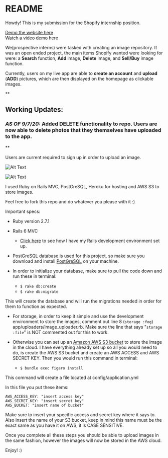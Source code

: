 


# README

Howdy! This is my submission for the Shopify internship position. 

[Demo the website here](https://pixter-by-kibi.herokuapp.com/)
<br />
[Watch a video demo here](https://youtu.be/A_yw87hhKVI)


We(prospective interns) were tasked with creating an image repository. It was an open ended project, the main items Shopify wanted were looking for were: a **Search** function, **Add** image, **Delete** image, and **Sell/Buy** image function. 

Currently, users on my live app are able to **create an account** and **upload** (**ADD**) pictures, which are then displayed on the homepage as clickable images. 

**

## Working Updates:

### *AS OF 9/7/20:* Added DELETE functionality to repo. Users are now able to delete photos that they themselves have uploaded to the app.

** 

Users are current required to sign up in order to upload an image. 

![Alt Text](https://media0.giphy.com/media/j6waPdTZBTfNR19TVJ/giphy.gif)

![Alt Text](https://media3.giphy.com/media/jTYHypwe9alUHSJDDI/giphy.gif)


I used Ruby on Rails MVC, PostGreSQL, Heroku for hosting and AWS S3 to store images. 

Feel free to fork this repo and do whatever you please with it :) 

Important specs:

* Ruby version 2.7.1
* Rails 6 MVC 
	* [Click here](https://gorails.com/setup/windows/10#linux-subsystem) to see how I have my Rails development environment set up. 
* PostGreSQL database is used for this project, so make sure you download and install [PostGreSQL](https://www.postgresql.org/download/windows/) on your machine. 

* In order to initialize your database, make sure to pull the code down and run these in terminal:
	* `$ rake db:create` 
	* `$ rake db:migrate`

This will create the database and will run the migrations needed in order for them to function as expected. 

* For storage, in order to keep it simple and use the development environment to store the images, comment out line 8 (`storage :fog`) app/uploaders/image_uploader.rb. Make sure the line that says "`storage :file`" is NOT commented out for this to work. 

* Otherwise you can set up an [Amazon AWS S3 bucket](https://docs.aws.amazon.com/AmazonS3/latest/user-guide/create-bucket.html) to store the image in the cloud. I have everything already set up so all you would need to do, is create the AWS S3 bucket and create an AWS ACCESS and AWS SECRET KEY. Then you would run this command in terminal: 
	* `$ bundle exec figaro install`

This command will create a file located at config/application.yml

In this file you put these items: 

`AWS_ACCESS_KEY: "insert access key"`
<br />
`AWS_SECRET_KEY: "insert secret key"`
<br />
`AWS_BUCKET: "insert name of bucket"`
<br />

Make sure to insert your specific access and secret key where it says to. Also insert the name of your S3 bucket, keep in mind this name must be the exact same as you have it on AWS, it is CASE SENSITIVE. 

Once you complete all these steps you should be able to upload images in the same fashion, however the images will now be stored in the AWS cloud. 


Enjoy! :)
